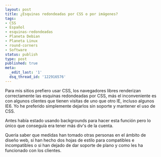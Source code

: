```yaml
---
layout: post
title: ¿Esquinas redondeadas por CSS o por imágenes?
tags:
- CSS
- Español
- esquinas-redondeadas
- Planeta Debian
- Planeta Linux
- round-corners
- Software
status: publish
type: post
published: true
meta:
  _edit_last: '1'
  dsq_thread_id: '122916576'
---
```

Para mis sitios prefiero usar CSS, los navegadores libres renderizan correctamente las esquinas redondeadas por CSS, más el inconveniente es con algunos clientes que tienen visitas de uno que otro IE, incluso algunos IE6. Yo he preferido simplemente dejarlos sin soporte y mantener el uso de CSS.

Antes había estado usando backgrounds para hacer esta función pero lo único que conseguía era tener más div's de la cuenta.

Quería saber que medidas han tomado otras personas en el ámbito de diseño web, si han hecho dos hojas de estilo para compatibles e incompatibles o si han dejado de dar soporte de plano y como les ha funcionado con los clientes.
